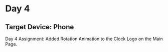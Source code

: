 # Day 4

## Target Device: Phone

Day 4 Assignment: Added Rotation Animation to the Clock Logo on the Main Page.